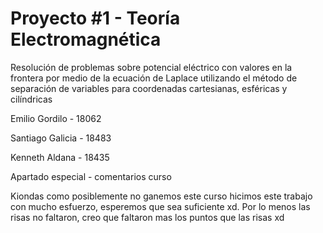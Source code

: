 # Proyecto #1 - Teoría Electromagnética
Resolución de problemas sobre potencial eléctrico con valores en la frontera por medio de la ecuación de Laplace utilizando el método de separación de variables para coordenadas cartesianas, esféricas y cilíndricas

Emilio Gordilo - 18062

Santiago Galicia - 18483

Kenneth Aldana - 18435

Apartado especial - comentarios curso

Kiondas como posiblemente no ganemos este curso hicimos este trabajo con mucho esfuerzo, esperemos que sea suficiente xd. 
Por lo menos las risas no faltaron, creo que faltaron mas los puntos que las risas xd
